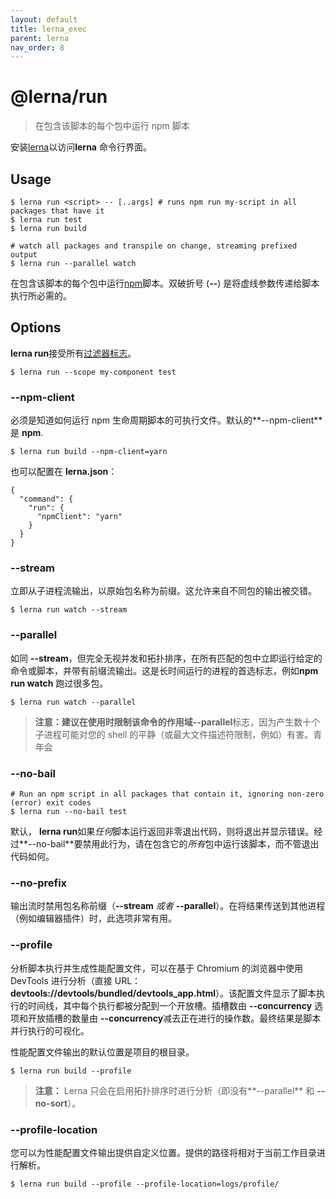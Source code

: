 ```yaml
---
layout: default
title: lerna_exec
parent: lerna
nav_order: 8
---
```

  
  
  
  # **@lerna/run**

> 在包含该脚本的每个包中运行 npm 脚本

安装[lerna](https://www.npmjs.com/package/lerna)以访问**lerna** 命令行界面。

## Usage

```
$ lerna run <script> -- [..args] # runs npm run my-script in all packages that have it
$ lerna run test
$ lerna run build

# watch all packages and transpile on change, streaming prefixed output
$ lerna run --parallel watch
```

在包含该脚本的每个包中运行[npm](https://docs.npmjs.com/misc/scripts)脚本。双破折号 (**--**) 是将虚线参数传递给脚本执行所必需的。

## Options

**lerna run**接受所有[过滤器标志](https://www.npmjs.com/package/@lerna/filter-options)。

```
$ lerna run --scope my-component test
```

### **--npm-client <client>**

必须是知道如何运行 npm 生命周期脚本的可执行文件。默认的**--npm-client** 是 **npm**.

```
$ lerna run build --npm-client=yarn
```

也可以配置在 **lerna.json**：

```
{
  "command": {
    "run": {
      "npmClient": "yarn"
    }
  }
}
```

### **--stream**

立即从子进程流输出，以原始包名称为前缀。这允许来自不同包的输出被交错。

```
$ lerna run watch --stream
```

### **--parallel**

如同 **--stream**，但完全无视并发和拓扑排序，在所有匹配的包中立即运行给定的命令或脚本，并带有前缀流输出。这是长时间运行的进程的首选标志，例如**npm run watch** 跑过很多包。

```
$ lerna run watch --parallel
```

> **注意：**建议在使用时限制该命令的作用域**--parallel**标志，因为产生数十个子进程可能对您的 shell 的平静（或最大文件描述符限制，例如）有害。青年会

### **--no-bail**

```
# Run an npm script in all packages that contain it, ignoring non-zero (error) exit codes
$ lerna run --no-bail test
```

默认， **lerna run**如果*任何*脚本运行返回非零退出代码，则将退出并显示错误。经过**--no-bail**要禁用此行为，请在包含它的*所有*包中运行该脚本，而不管退出代码如何。

### **--no-prefix**

输出流时禁用包名称前缀（**--stream** *或者* **--parallel**）。在将结果传送到其他进程（例如编辑器插件）时，此选项非常有用。

### **--profile**

分析脚本执行并生成性能配置文件，可以在基于 Chromium 的浏览器中使用 DevTools 进行分析（直接 URL： **devtools://devtools/bundled/devtools_app.html**）。该配置文件显示了脚本执行的时间线，其中每个执行都被分配到一个开放槽。插槽数由 **--concurrency** 选项和开放插槽的数量由 **--concurrency**减去正在进行的操作数。最终结果是脚本并行执行的可视化。

性能配置文件输出的默认位置是项目的根目录。

```
$ lerna run build --profile
```

> **注意：** Lerna 只会在启用拓扑排序时进行分析（即没有**--parallel** 和 **--no-sort**）。

### **--profile-location <location>**

您可以为性能配置文件输出提供自定义位置。提供的路径将相对于当前工作目录进行解析。

```
$ lerna run build --profile --profile-location=logs/profile/
```
